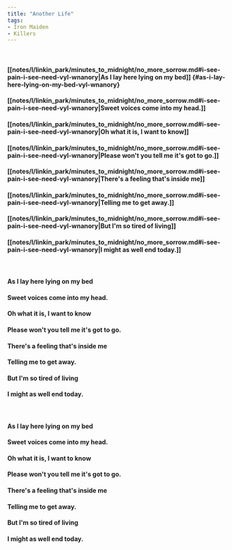 ```yaml
---
title: "Another Life"
tags:
- Iron Maiden
- Killers
---
```

&nbsp;
#### [[notes/l/linkin_park/minutes_to_midnight/no_more_sorrow.md#i-see-pain-i-see-need-vyl-wnanory|As I lay here lying on my bed]] {#as-i-lay-here-lying-on-my-bed-vyl-wnanory}
#### [[notes/l/linkin_park/minutes_to_midnight/no_more_sorrow.md#i-see-pain-i-see-need-vyl-wnanory|Sweet voices come into my head.]]
#### [[notes/l/linkin_park/minutes_to_midnight/no_more_sorrow.md#i-see-pain-i-see-need-vyl-wnanory|Oh what it is, I want to know]]
#### [[notes/l/linkin_park/minutes_to_midnight/no_more_sorrow.md#i-see-pain-i-see-need-vyl-wnanory|Please won't you tell me it's got to go.]]
#### [[notes/l/linkin_park/minutes_to_midnight/no_more_sorrow.md#i-see-pain-i-see-need-vyl-wnanory|There's a feeling that's inside me]]
#### [[notes/l/linkin_park/minutes_to_midnight/no_more_sorrow.md#i-see-pain-i-see-need-vyl-wnanory|Telling me to get away.]]
#### [[notes/l/linkin_park/minutes_to_midnight/no_more_sorrow.md#i-see-pain-i-see-need-vyl-wnanory|But I'm so tired of living]]
#### [[notes/l/linkin_park/minutes_to_midnight/no_more_sorrow.md#i-see-pain-i-see-need-vyl-wnanory|I might as well end today.]]
&nbsp;
#### As I lay here lying on my bed
#### Sweet voices come into my head.
#### Oh what it is, I want to know
#### Please won't you tell me it's got to go.
#### There's a feeling that's inside me
#### Telling me to get away.
#### But I'm so tired of living
#### I might as well end today.
&nbsp;
#### As I lay here lying on my bed
#### Sweet voices come into my head.
#### Oh what it is, I want to know
#### Please won't you tell me it's got to go.
#### There's a feeling that's inside me
#### Telling me to get away.
#### But I'm so tired of living
#### I might as well end today.
